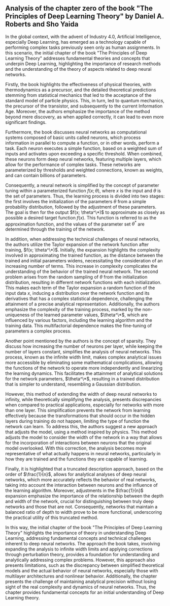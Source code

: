 ## Analysis of the chapter zero of the book "The Principles of Deep Learning Theory" by Daniel A. Roberts and Sho Yaida

In the global context, with the advent of Industry 4.0, Artificial Intelligence, especially Deep Learning, has emerged as a technology capable of performing complex tasks previously seen only as human assignments. In this scenario, the initial chapter of the book "The Principles of Deep Learning Theory" addresses fundamental theories and concepts that underpin Deep Learning, highlighting the importance of research methods and the understanding of the theory of aspects related to deep neural networks.

Firstly, the book highlights the effectiveness of physical theories, with thermodynamics as a precursor, and the detailed theoretical predictions stemming from statistical mechanics that led to the acceptance of the standard model of particle physics. This, in turn, led to quantum mechanics, the precursor of the transistor, and subsequently to the current Information Age. Moreover, the authors emphasize the importance of the method beyond mere discovery, as when applied correctly, it can lead to even more significant findings.

Furthermore, the book discusses neural networks as computational systems composed of basic units called neurons, which process information in parallel to compute a function, or in other words, perform a task. Each neuron executes a simple function, based on a weighted sum of inputs and activates upon exceeding a specific threshold. When combined, these neurons form deep neural networks, featuring multiple layers, which allow for the performance of complex tasks. These networks are parameterized by thresholds and weighted connections, known as weights, and can contain billions of parameters.

Consequently, a neural network is simplified by the concept of parameter tuning within a parameterized function $f(x; \theta)$, where $x$ is the input and $\theta$ is the set of parameters. Thus, the learning process is divided into two stages: the first involves the initialization of the parameters $\theta$ from a simple probability distribution, followed by the adjustment of these parameters. The goal is then for the output $f(x; \theta^\*)$ to approximate as closely as possible a desired target function $f(x)$. This function is referred to as the approximation function, and the values of the parameter set $\theta^*$ are determined through the training of the network.

In addition, when addressing the technical challenges of neural networks, the authors utilize the Taylor expansion of the network function after training, $f(x; \theta^\*)$. Initially, the expansion highlights the complexity involved in approximating the trained function, as the distance between the trained and initial parameters widens, necessitating the consideration of an increasing number of terms. This increase in complexity complicates the understanding of the behavior of the trained neural network. The second problem arises from the random sampling of $\theta$ from the initialization distribution, resulting in different network functions with each initialization. This makes each term of the Taylor expansion a random function of the input data $x$, inducing a distribution over the network function and its derivatives that has a complex statistical dependence, challenging the attainment of a precise analytical representation. Additionally, the authors emphasize the complexity of the training process, marked by the non-uniqueness of the learned parameter values, $\theta^\*$, which are influenced by various factors, including the learning algorithm and the training data. This multifactorial dependence makes the fine-tuning of parameters a complex process.

Another point mentioned by the authors is the concept of sparsity. They discuss how increasing the number of neurons per layer, while keeping the number of layers constant, simplifies the analysis of neural networks. This process, known as the infinite width limit, makes complex analytical issues more accessible by eliminating some mathematical complications, allowing the functions of the network to operate more independently and linearizing the learning dynamics. This facilitates the attainment of analytical solutions for the network parameters, $\theta^\*$, resulting in a trained distribution that is simpler to understand, resembling a Gaussian distribution.

However, this method of extending the width of deep neural networks to infinity, while theoretically simplifying the analysis, presents discrepancies when compared to practical applications, especially for networks with more than one layer. This simplification prevents the network from learning effectively because the transformations that should occur in the hidden layers during training do not happen, limiting the type of function the network can learn. To address this, the authors suggest a new approach that adjusts the model, using a method inspired by physics. This method adjusts the model to consider the width of the network in a way that allows for the incorporation of interactions between neurons that the original model overlooked. With this correction, the analysis becomes more representative of what actually happens in neural networks, particularly in how they are trained and the functions they are capable of learning.

Finally, it is highlighted that a truncated description approach, based on the order of $\frac{1}{n}$, allows for analytical analyses of deep neural networks, which more accurately reflects the behavior of real networks, taking into account the interaction between neurons and the influence of the learning algorithm. Moreover, adjustments in the $\frac{1}{n}$ expansion emphasize the importance of the relationship between the depth and width of the network, crucial for distinguishing between truly deep networks and those that are not. Consequently, networks that maintain a balanced ratio of depth to width prove to be more functional, underscoring the practical utility of this truncated method.

In this way, the initial chapter of the book "The Principles of Deep Learning Theory" highlights the importance of theory in understanding Deep Learning, addressing fundamental concepts and technical challenges inherent to deep neural networks. The approach the book takes, involving expanding the analysis to infinite width limits and applying corrections through perturbation theory, provides a foundation for understanding and analytically addressing complex problems. However, this approach also presents limitations, such as the discrepancy between simplified theoretical models and the actual behavior of neural networks, especially those with multilayer architectures and nonlinear behavior. Additionally, the chapter presents the challenge of maintaining analytical precision without losing sight of the real complexity and dynamics of neural networks. Thus, the chapter provides fundamental concepts for an initial understanding of Deep Learning theory.